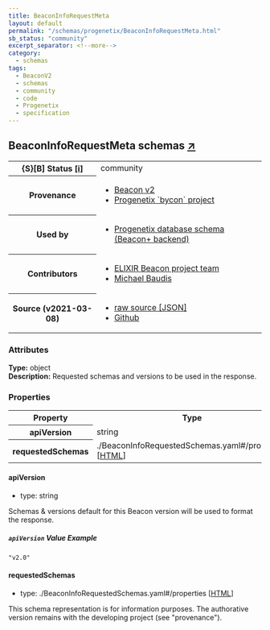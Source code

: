 ```yaml
---
title: BeaconInfoRequestMeta
layout: default
permalink: "/schemas/progenetix/BeaconInfoRequestMeta.html"
sb_status: "community"
excerpt_separator: <!--more-->
category:
  - schemas
tags:
  - BeaconV2
  - schemas
  - community
  - code
  - Progenetix
  - specification
---
```


<div id="schema-header-title">
  <h2>BeaconInfoRequestMeta <span id="schema-header-title-project">schemas <a href="https://github.com/progenetix/schemas" target="_BLANK">&nearr;</a></span> </h2>
</div>

<table id="schema-header-table">
  <tr>
    <th>{S}[B] Status <a href="https://schemablocks.org/about/sb-status-levels.html">[i]</a></th>
    <td><div id="schema-header-status">community</div></td>
  </tr>

  <tr>
    <th>Provenance</th>
    <td>
      <ul>
<li><a href="https://github.com/ga4gh-beacon/specification-v2">Beacon v2</a></li>
<li><a href="https://github.com/progenetix/bycon/">Progenetix `bycon` project</a></li>
      </ul>
    </td>
  </tr>
  <tr>
    <th>Used by</th>
    <td>
      <ul>
<li><a href="https://github.com/progenetix/schemas/">Progenetix database schema (Beacon+ backend)</a></li>
      </ul>
    </td>
  </tr>

<!--more-->

  <tr>
    <th>Contributors</th>
    <td>
      <ul>
<li><a href="https://beacon-project.io/categories/people.html">ELIXIR Beacon project team</a></li>
<li><a href="https://orcid.org/0000-0002-9903-4248">Michael Baudis</a></li>
      </ul>
    </td>
  </tr>
  <tr>
    <th>Source (v2021-03-08)</th>
    <td>
      <ul>
        <li><a href="current/BeaconInfoRequestMeta.json" target="_BLANK">raw source [JSON]</a></li>
        <li><a href="https://github.com/progenetix/schemas/blob/master/schemas/BeaconInfoRequestMeta.yaml" target="_BLANK">Github</a></li>
      </ul>
    </td>
  </tr>
</table>

<div id="schema-attributes-title">
  <h3>Attributes</h3>
</div>

  
__Type:__ object  
__Description:__ Requested schemas and versions to be used in the response.

### Properties

<table id="schema-properties-table">
  <tr>
    <th>Property</th>
    <th>Type</th>
  </tr>
  <tr>
    <th>apiVersion</th>
    <td>string</td>
  </tr>
  <tr>
    <th>requestedSchemas</th>
    <td>./BeaconInfoRequestedSchemas.yaml#/properties [<a href="./BeaconInfoRequestedSchemas.html">HTML</a>]</td>
  </tr>

</table>


#### apiVersion

* type: string

Schemas & versions default for this Beacon version will be used to 
format the response.


##### `apiVersion` Value Example  

```
"v2.0"
```

#### requestedSchemas

* type: ./BeaconInfoRequestedSchemas.yaml#/properties [<a href="./BeaconInfoRequestedSchemas.html">HTML</a>]



<div id="schema-footer">
This schema representation is for information purposes. The authorative 
version remains with the developing project (see "provenance").
</div>


